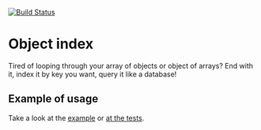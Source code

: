 [![Build Status](https://travis-ci.org/vojtatranta/object-mapper.svg)](https://travis-ci.org/vojtatranta/object-mapper)
# Object index

Tired of looping through your array of objects or object of arrays? End with it, index it by key you want, query it like a database!

## Example of usage
Take a look at the [example](https://github.com/vojtatranta/object-mapper/blob/master/example/index.js) or [at the tests](https://github.com/vojtatranta/object-mapper/blob/master/test/mapper.test.js).
